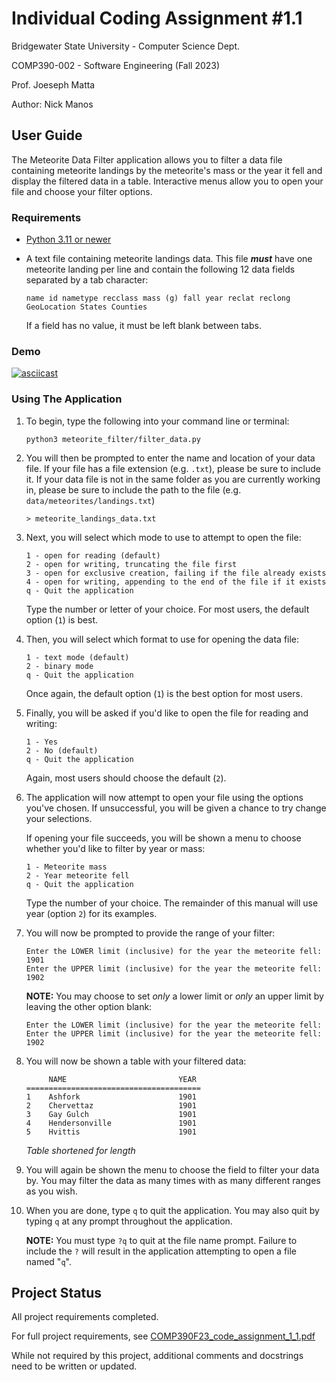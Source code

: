 # Individual Coding Assignment #1.1

Bridgewater State University - Computer Science Dept.

COMP390-002 - Software Engineering (Fall 2023)

Prof. Joeseph Matta

Author: Nick Manos

## User Guide

The Meteorite Data Filter application allows you to filter a data file containing meteorite landings by the meteorite's mass or the year it fell and display the filtered data in a table. Interactive menus allow you to open your file and choose your filter options.

### Requirements

- [Python 3.11 or newer](https://www.python.org/downloads/)
- A text file containing meteorite landings data. This file ***must*** have one meteorite landing per line and contain the following 12 data fields separated by a tab character:

   ```TSV
   name id nametype recclass mass (g) fall year reclat reclong GeoLocation States Counties
   ```

   If a field has no value, it must be left blank between tabs.

### Demo

[![asciicast](https://asciinema.org/a/SBSSGbBN0Ht1djIIWQdwkNunS.svg)](https://asciinema.org/a/SBSSGbBN0Ht1djIIWQdwkNunS)

### Using The Application

1. To begin, type the following into your command line or terminal:

   ```
   python3 meteorite_filter/filter_data.py
   ```

2. You will then be prompted to enter the name and location of your data file. If your file has a file extension (e.g. `.txt`), please be sure to include it. If your data file is not in the same folder as you are currently working in, please be sure to include the path to the file (e.g. `data/meteorites/landings.txt`)

   ```
   > meteorite_landings_data.txt
   ```

3. Next, you will select which mode to use to attempt to open the file:

   ```
   1 - open for reading (default)
   2 - open for writing, truncating the file first
   3 - open for exclusive creation, failing if the file already exists
   4 - open for writing, appending to the end of the file if it exists
   q - Quit the application
   ```
   
   Type the number or letter of your choice. For most users, the default option (`1`) is best.

4. Then, you will select which format to use for opening the data file:

   ```
   1 - text mode (default)
   2 - binary mode
   q - Quit the application
   ```

   Once again, the default option (`1`) is the best option for most users.

5. Finally, you will be asked if you'd like to open the file for reading and writing:

   ```
   1 - Yes
   2 - No (default)
   q - Quit the application
   ```

   Again, most users should choose the default (`2`).

6. The application will now attempt to open your file using the options you've chosen. If unsuccessful, you will be given a chance to try change your selections.

   If opening your file succeeds, you will be shown a menu to choose whether you'd like to filter by year or mass:

   ```
   1 - Meteorite mass
   2 - Year meteorite fell
   q - Quit the application
   ```

   Type the number of your choice. The remainder of this manual will use year (option `2`) for its examples.

7. You will now be prompted to provide the range of your filter:

   ```
   Enter the LOWER limit (inclusive) for the year the meteorite fell: 1901
   Enter the UPPER limit (inclusive) for the year the meteorite fell: 1902
   ```

   **NOTE:** You may choose to set *only* a lower limit or *only* an upper limit by leaving the other option blank:

   ```
   Enter the LOWER limit (inclusive) for the year the meteorite fell: 
   Enter the UPPER limit (inclusive) for the year the meteorite fell: 1902
   ```

8. You will now be shown a table with your filtered data:
   
   ```
        NAME                         YEAR
   =======================================
   1    Ashfork                      1901
   2    Chervettaz                   1901
   3    Gay Gulch                    1901
   4    Hendersonville               1901
   5    Hvittis                      1901
   ```

   *Table shortened for length*

9. You will again be shown the menu to choose the field to filter your data by. You may filter the data as many times with as many different ranges as you wish.

10. When you are done, type `q` to quit the application. You may also quit by typing `q` at any prompt throughout the application.
    
    **NOTE:** You must type `?q` to quit at the file name prompt. Failure to include the `?` will result in the application attempting to open a file named "`q`".

## Project Status

All project requirements completed.

For full project requirements, see [COMP390F23_code_assignment_1_1.pdf](docs/COMP390F23_code_assignment_1_1.pdf)

While not required by this project, additional comments and docstrings need to be written or updated.
